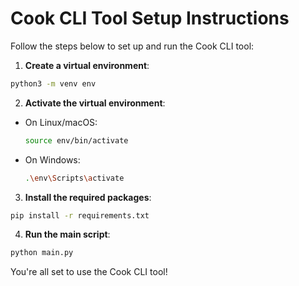 # Cook CLI Tool Setup Instructions

Follow the steps below to set up and run the Cook CLI tool:

1. **Create a virtual environment**:
  ```bash
  python3 -m venv env
  ```

2. **Activate the virtual environment**:
  - On Linux/macOS:
    ```bash
    source env/bin/activate
    ```
  - On Windows:
    ```bash
    .\env\Scripts\activate
    ```

3. **Install the required packages**:
  ```bash
  pip install -r requirements.txt
  ```

4. **Run the main script**:
  ```bash
  python main.py
  ```

You're all set to use the Cook CLI tool!
